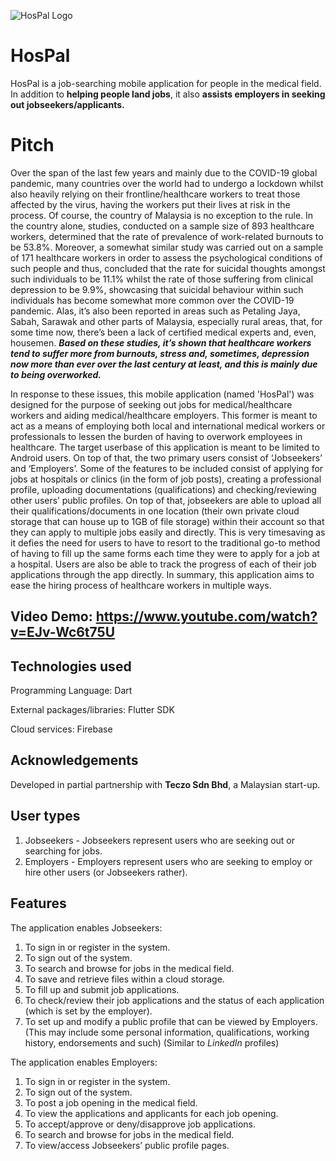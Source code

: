 
![HosPal Logo](https://user-images.githubusercontent.com/96708800/199993708-65eff58c-fdff-4a29-96ec-2960ca0edf85.png)
# HosPal

HosPal is a job-searching mobile application for people in the medical field.
In addition to **helping people land jobs**, it also **assists employers in seeking out jobseekers/applicants.**

# Pitch
Over the span of the last few years and mainly due to the COVID-19 global pandemic, many countries over the world had to undergo a lockdown whilst also heavily relying on their frontline/healthcare workers to treat those affected by the virus, having the workers put their lives at risk in the process. Of course, the country of Malaysia is no exception to the rule. In the country alone, studies, conducted on a sample size of 893 healthcare workers, determined that the rate of prevalence of work-related burnouts to be 53.8%. Moreover, a somewhat similar study was carried out on a sample of 171 healthcare workers in order to assess the psychological conditions of such people and thus, concluded that the rate for suicidal thoughts amongst such individuals to be 11.1% whilst the rate of those suffering from clinical depression to be 9.9%, showcasing that suicidal behaviour within such individuals has become somewhat more common over the COVID-19 pandemic. Alas, it’s also been reported in areas such as Petaling Jaya, Sabah, Sarawak and other parts of Malaysia, especially rural areas, that, for some time now, there’s been a lack of certified medical experts and, even, housemen. ***Based on these studies, it’s shown that healthcare workers tend to suffer more from burnouts, stress and, sometimes, depression now more than ever over the last century at least, and this is mainly due to being overworked.***

In response to these issues, this mobile application (named 'HosPal') was designed for the purpose of seeking out jobs for medical/healthcare workers and aiding medical/healthcare employers. This former is meant to act as a means of employing both local and international medical workers or professionals to lessen the burden of having to overwork employees in healthcare. The target userbase of this application is meant to be limited to Android users. On top of that, the two primary users consist of ‘Jobseekers’ and ‘Employers’. Some of the features to be included consist of applying for jobs at hospitals or clinics (in the form of job posts), creating a professional profile, uploading documentations (qualifications) and checking/reviewing other users’ public profiles. On top of that, jobseekers are able to upload all their qualifications/documents in one location (their own private cloud storage that can house up to 1GB of file storage) within their account so that they can apply to multiple jobs easily and directly. This is very timesaving as it defies the need for users to have to resort to the traditional go-to method of having to fill up the same forms each time they were to apply for a job at a hospital. Users are also be able to track the progress of each of their job applications through the app directly. In summary, this application aims to ease the hiring process of healthcare workers in multiple ways.

## Video Demo: https://www.youtube.com/watch?v=EJv-Wc6t75U

## Technologies used
Programming Language: Dart

External packages/libraries: Flutter SDK

Cloud services: Firebase

## Acknowledgements
Developed in partial partnership with **Teczo Sdn Bhd**, a Malaysian start-up.

## User types
1. Jobseekers - Jobseekers represent users who are seeking out or searching for jobs.
2. Employers - Employers represent users who are seeking to employ or hire other users (or Jobseekers rather).

## Features

The application enables Jobseekers:
1. To sign in or register in the system.
2. To sign out of the system.
3. To search and browse for jobs in the medical field. 
4. To save and retrieve files within a cloud storage.
5. To fill up and submit job applications.
6.	To check/review their job applications and the status of each application (which is set by the employer).
7.	To set up and modify a public profile that can be viewed by Employers. (This may include some personal information, qualifications, working history, endorsements and such) (Similar to *LinkedIn* profiles)

The application enables Employers:
1. To sign in or register in the system.
2. To sign out of the system.
3. To post a job opening in the medical field.
4. To view the applications and applicants for each job opening.
5.	To accept/approve or deny/disapprove job applications.
6.	To search and browse for jobs in the medical field. 
7. To view/access Jobseekers’ public profile pages.
